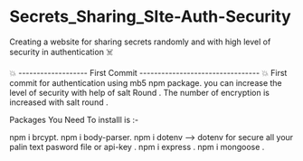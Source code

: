 # Secrets_Sharing_SIte-Auth-Security
Creating a website for sharing secrets randomly and with high level of security in authentication ☠️



💥 ------------------- First Commit --------------------------------- 💥
First commit for authentication using mb5 npm package.
you can increase the level of security with help of salt Round .
The number of encryption is increased with salt round .

Packages You Need To installl is :-

npm i brcypt.
npm i body-parser.
npm i dotenv --> dotenv for secure all your palin text pasword file or api-key .
npm i express .
npm i mongoose .
